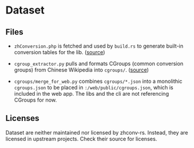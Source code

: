 # Dataset

## Files

- `zhConversion.php` is fetched and used by `build.rs` to generate built-in conversion tables for the lib. ([source](https://github.com/wikimedia/mediawiki/blob/master/includes/languages/data/ZhConversion.php))

- `cgroup_extractor.py` pulls and formats CGroups (common conversion groups) from Chinese Wikipedia into `cgroups/`. ([source](https://zh.wikipedia.org/w/index.php?search=CGroup&title=Special:%E6%90%9C%E7%B4%A2&profile=advanced&fulltext=1&ns10=1&ns828=1))

- `cgroups/merge_for_web.py` combines `cgroups/*.json` into a monolithic `cgroups.json` to be placed in `:/web/public/cgroups.json`, which is included in the web app. The libs and the cli are not referencing CGroups for now. 

## Licenses
Dataset are neither maintained nor licensed by zhconv-rs. Instead, they are licensed in upstream projects. Check their source for licenses.
